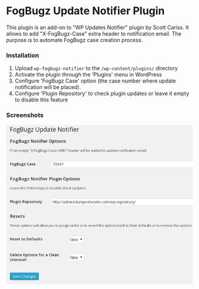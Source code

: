# FogBugz Update Notifier Plugin

This plugin is an add-on to "WP Updates Notifier" plugin by Scott Cariss. It allows to add 
"X-FogBugz-Case" extra header to notification email. The purpose is to automate FogBugz case creation process.

### Installation

1. Upload `wp-fogbugz-notifier` to the `/wp-content/plugins/`  directory
2. Activate the plugin through the 'Plugins' menu in WordPress
3. Configure 'FogBugz Case' option (the case number where update notification will be placed).
4. Configure 'Plugin Repository' to check plugin updates or leave it empty to disable this feature

### Screenshots
![Settings Screen](screenshot-1.png)

